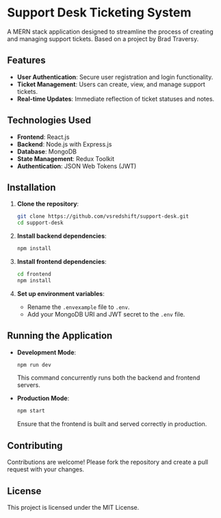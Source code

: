 # Support Desk Ticketing System

A MERN stack application designed to streamline the process of creating and managing support tickets. Based on a project by Brad Traversy.

## Features

- **User Authentication**: Secure user registration and login functionality.
- **Ticket Management**: Users can create, view, and manage support tickets.
- **Real-time Updates**: Immediate reflection of ticket statuses and notes.

## Technologies Used

- **Frontend**: React.js
- **Backend**: Node.js with Express.js
- **Database**: MongoDB
- **State Management**: Redux Toolkit
- **Authentication**: JSON Web Tokens (JWT)

## Installation

1. **Clone the repository**:

   ```bash
   git clone https://github.com/vsredshift/support-desk.git
   cd support-desk
   ```

2. **Install backend dependencies**:

   ```bash
   npm install
   ```

3. **Install frontend dependencies**:

   ```bash
   cd frontend
   npm install
   ```

4. **Set up environment variables**:

   - Rename the `.envexample` file to `.env`.
   - Add your MongoDB URI and JWT secret to the `.env` file.

## Running the Application

- **Development Mode**:

  ```bash
  npm run dev
  ```

  This command concurrently runs both the backend and frontend servers.

- **Production Mode**:

  ```bash
  npm start
  ```

  Ensure that the frontend is built and served correctly in production.

## Contributing

Contributions are welcome! Please fork the repository and create a pull request with your changes.

## License

This project is licensed under the MIT License.


